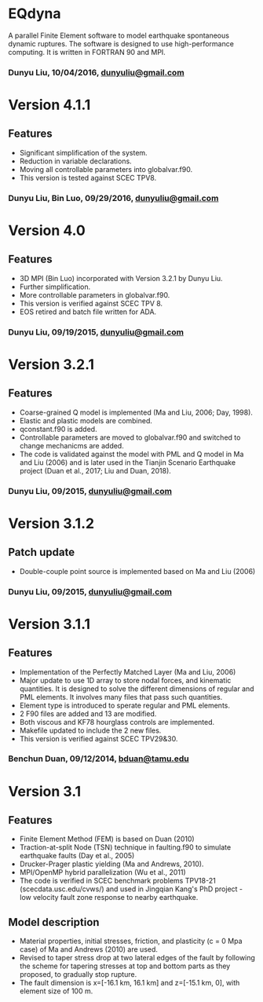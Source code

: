 # EQdyna

A parallel Finite Element software to model earthquake spontaneous dynamic ruptures. The software is designed to use high-performance computing. It is written in FORTRAN 90 and MPI.

### Dunyu Liu, 10/04/2016, dunyuliu@gmail.com
# Version 4.1.1
## Features
* Significant simplification of the system.
* Reduction in variable declarations.
* Moving all controllable parameters into globalvar.f90.
* This version is tested against SCEC TPV8.

### Dunyu Liu, Bin Luo, 09/29/2016, dunyuliu@gmail.com 
# Version 4.0
## Features
* 3D MPI (Bin Luo) incorporated with Version 3.2.1 by Dunyu Liu.
* Further simplification.
* More controllable parameters in globalvar.f90.
* This version is verified against SCEC TPV 8.
* EOS retired and batch file written for ADA. 

### Dunyu Liu, 09/19/2015, dunyuliu@gmail.com
# Version 3.2.1
## Features
* Coarse-grained Q model is implemented (Ma and Liu, 2006; Day, 1998).
* Elastic and plastic models are combined. 
* qconstant.f90 is added.
* Controllable parameters are moved to globalvar.f90 and switched to change mechanicms are added.
* The code is validated against the model with PML and Q model in Ma and Liu (2006) and is later used in the Tianjin Scenario Earthquake project (Duan et al., 2017; Liu and Duan, 2018).

### Dunyu Liu, 09/2015, dunyuliu@gmail.com
# Version 3.1.2
## Patch update
* Double-couple point source is implemented based on Ma and Liu (2006)

### Dunyu Liu, 09/2015, dunyuliu@gmail.com
# Version 3.1.1
## Features
* Implementation of the Perfectly Matched Layer (Ma and Liu, 2006)
* Major update to use 1D array to store nodal forces, and kinematic quantities. It is designed to solve the different dimensions of regular and PML elements. It involves many files that pass such quantities. 
* Element type is introduced to sperate regular and PML elements.
* 2 F90 files are added and 13 are modified. 
* Both viscous and KF78 hourglass controls are implemented.
* Makefile updated to include the 2 new files. 
* This version is verified against SCEC TPV29&30. 

### Benchun Duan, 09/12/2014, bduan@tamu.edu
# Version 3.1
## Features
* Finite Element Method (FEM) is based on Duan (2010)
* Traction-at-split Node (TSN) technique in faulting.f90 to simulate earthquake faults (Day et al., 2005)
* Drucker-Prager plastic yielding (Ma and Andrews, 2010).
* MPI/OpenMP hybrid parallelization (Wu et al., 2011)
* The code is verified in SCEC benchmark problems 
  TPV18-21 (scecdata.usc.edu/cvws/) and used in Jingqian Kang's PhD project - low velocity fault zone response to nearby earthquake. 

## Model description
* Material properties, initial stresses, friction, and plasticity (c = 0 Mpa case) of Ma and Andrews (2010) are used.
* Revised to taper stress drop at two lateral edges of the fault by following the scheme for tapering stresses at top and bottom parts as they proposed, to gradually stop rupture.
* The fault dimension is x=[-16.1 km, 16.1 km] and 
  z=[-15.1 km, 0], with element size of 100 m.
